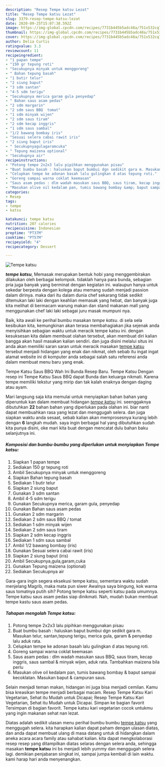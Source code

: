 ```yaml
---
description: "Resep Tempe katsu Lezat"
title: "Resep Tempe katsu Lezat"
slug: 3379-resep-tempe-katsu-lezat
date: 2020-09-25T15:07:38.592Z
image: https://img-global.cpcdn.com/recipes/7731b445b5adc48a/751x532cq70/tempe-katsu-foto-resep-utama.jpg
thumbnail: https://img-global.cpcdn.com/recipes/7731b445b5adc48a/751x532cq70/tempe-katsu-foto-resep-utama.jpg
cover: https://img-global.cpcdn.com/recipes/7731b445b5adc48a/751x532cq70/tempe-katsu-foto-resep-utama.jpg
author: Delia Curtis
ratingvalue: 3.3
reviewcount: 11
recipeingredient:
- "1 papan tempe"
- "150 gr tepung roti"
- "Secukupnya minyak untuk menggoreng"
- " Bahan tepung basah"
- "1 butir telur"
- "2 siung baput"
- "3 sdm santan"
- "4-5 sdm terigu"
- "Secukupnya merica garam gula penyedap"
- " Bahan saus asam pedas"
- "2 sdm margarin"
- "2 sdm saus BBQ  tomat"
- "1 sdm minyak wijen"
- "2 sdm saus tiram"
- "2 sdm kecap inggris"
- "1 sdm saus sambal"
- "1/2 bawang bombay iris"
- "Sesuai selera cabai rawit iris"
- "2 siung baput iris"
- " Secukupnyagulagaramcuka"
- " Tepung maizena optional"
- "Secukupnya air"
recipeinstructions:
- "Potong tempe 2x2x3 lalu pipihkan menggunakan pisau"
- "Buat bumbu basah : haluskan baput bumbui dgn sedikit gara m. Masukan telur, santan,tepung terigu, merica gula, garam &amp; penyedap lalu aduk rata."
- "Celupkan tempe ke adonan basah lalu gulingkan d atas tepung roti."
- "Goreng sampai warna coklat keemasan"
- "Saus asam pedas : dlm wadah masukan saus BBQ, saus tiram, kecap inggris, saus sambal &amp; minyak wijen, aduk rata. Tambahkan maizena bila perlu"
- "Masukan olive oil kedalam pan, tumis bawang bombay &amp; baput sampai kecoklatan. Masukan baput &amp; campuran saus."
categories:
- Resep
tags:
- tempe
- katsu

katakunci: tempe katsu 
nutrition: 207 calories
recipecuisine: Indonesian
preptime: "PT37M"
cooktime: "PT57M"
recipeyield: "4"
recipecategory: Dessert

---
```



![Tempe katsu](https://img-global.cpcdn.com/recipes/7731b445b5adc48a/751x532cq70/tempe-katsu-foto-resep-utama.jpg)

<b><i>tempe katsu</i></b>, Memasak merupakan bentuk hobi yang menggembirakan dilakukan oleh berbagai kelompok. tidaklah hanya para bunda, sebagian pria juga banyak yang berminat dengan kegiatan ini. walaupun hanya untuk sekedar berpesta dengan kolega atau memang sudah menjadi passion dalam dirinya. maka dari itu dalam dunia chef sekarang tidak sedikit ditemukan laki laki dengan keahlian memasak yang hebat, dan banyak juga kita melihat di bermacam warung makan dan stand makanan mall yang menggunakan chef laki laki sebagai juru masak mumpuni nya.

Baik, kita awali ke perihal bumbu masakan <i>tempe katsu</i>. di sela sela kesibukan kita, kemungkinan akan terasa membahagiakan jika sejenak anda menyisihkan sebagian waktu untuk meracik tempe katsu ini. dengan kesuksesan kita dalam membuat olahan tersebut, akan membuat diri kalian bangga akan hasil masakan kalian sendiri. dan juga disini melalui situs ini anda akan memiliki saran saran untuk meracik masakan <u>tempe katsu</u> tersebut menjadi hidangan yang enak dan nikmat, oleh sebab itu ingat ingat alamat website ini di komputer anda sebagai salah satu referensi anda dalam membuat menu baru yang enak.

Tempe Katsu Saus BBQ Wah Ini Bunda Resep Baru. Tempe Katsu Dengan resep ini Tempe Katsu Saus BBQ dapat Bunda dan keluarga nikmati. Karena tempe memiliki tekstur yang mirip dan tak kalah enaknya dengan daging atau ayam.


Mari langsung saja kita memulai untuk menyiapkan bahan bahan yang diperuntuk kan dalam membuat hidangan <u><i>tempe katsu</i></u> ini. seenggaknya dibutuhkan <b>22</b> bahan bahan yang diperlukan pada olahan ini. biar nanti dapat membuahkan rasa yang lezat dan menggugah selera. dan juga siapkan waktu anda sesaat, sebab kalian akan memprosesnya kurang lebih dengan <b>6</b> langkah mudah. saya ingin berbagai hal yang dibutuhkan sudah kita punya disini, oke mari kita buat dengan mencatat dulu bahan baku selanjutnya ini.

<!--inarticleads1-->

##### Komposisi dan bumbu-bumbu yang diperlukan untuk menyiapkan Tempe katsu:

1. Siapkan 1 papan tempe
1. Sediakan 150 gr tepung roti
1. Ambil Secukupnya minyak untuk menggoreng
1. Siapkan  Bahan tepung basah
1. Sediakan 1 butir telur
1. Siapkan 2 siung baput
1. Gunakan 3 sdm santan
1. Ambil 4-5 sdm terigu
1. Gunakan Secukupnya merica, garam gula, penyedap
1. Gunakan  Bahan saus asam pedas
1. Gunakan 2 sdm margarin
1. Sediakan 2 sdm saus BBQ / tomat
1. Sediakan 1 sdm minyak wijen
1. Sediakan 2 sdm saus tiram
1. Siapkan 2 sdm kecap inggris
1. Sediakan 1 sdm saus sambal
1. Ambil 1/2 bawang bombay (iris)
1. Gunakan Sesuai selera cabai rawit (iris)
1. Siapkan 2 siung baput (iris)
1. Ambil  Secukupnya,gula,garam,cuka
1. Gunakan  Tepung maizena (optional)
1. Sediakan Secukupnya air


Gara-gara ingin segera eksekusi tempe katsu, sementara waktu sudah menjelang Magrib, maka mata pun siwer Awalnya saya bingung, kok warna saus tomatnya putih sih? Potong tempe katsu seperti katsu pada umumnya. Tempe katsu saus asam pedas siap dinikmati. Nah, mudah bukan membuat tempe kastu saus asam pedas. 

<!--inarticleads2-->

##### Tahapan mengolah Tempe katsu:

1. Potong tempe 2x2x3 lalu pipihkan menggunakan pisau
1. Buat bumbu basah : haluskan baput bumbui dgn sedikit gara m. Masukan telur, santan,tepung terigu, merica gula, garam &amp; penyedap lalu aduk rata.
1. Celupkan tempe ke adonan basah lalu gulingkan d atas tepung roti.
1. Goreng sampai warna coklat keemasan
1. Saus asam pedas : dlm wadah masukan saus BBQ, saus tiram, kecap inggris, saus sambal &amp; minyak wijen, aduk rata. Tambahkan maizena bila perlu
1. Masukan olive oil kedalam pan, tumis bawang bombay &amp; baput sampai kecoklatan. Masukan baput &amp; campuran saus.


Selain menjadi teman makan, hidangan ini juga bisa menjadi cemilan. Kamu bisa kreasikan tempe menjadi berbagai macam. Resep Tempe Katsu Kari Vegetarian, Sehat itu Mudah untuk Dicapai; Resep Tempe Katsu Kari Vegetarian, Sehat itu Mudah untuk Dicapai. Simpan ke bagian favorit Tersimpan di bagian favorit. Tempe katsu kari vegetarian cocok untukmu yang ingin makanan sehat nan lezat. 

Diatas adalah sedikit ulasan menu perihal bumbu bumbu <u>tempe katsu</u> yang menggugah selera. kita harapkan kalian dapat paham dengan ulasan diatas, dan anda dapat membuat ulang di masa datang untuk di hidangkan dalam aneka acara acara family atau sahabat kalian. kita dapat mengkolaborasi resep resep yang ditampilkan diatas selaras dengan selera anda, sehingga masakan <b>tempe katsu</b> ini bs menjadi lebih yummy dan menggugah selera lagi. demikian penjabaran singkat ini, sampai jumpa kembali di lain waktu. kami harap hari anda menyenangkan.
